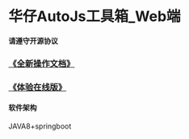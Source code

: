 # 华仔AutoJs工具箱_Web端

#### 请遵守开源协议


### [《全新操作文档》](http://doc.zjh336.cn/#/integrate/hz_autojs_tools_box)

### [《体验在线版》](http://tool.zjh336.cn)


#### 软件架构
JAVA8+springboot
